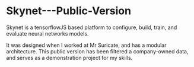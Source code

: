 # Skynet---Public-Version
Skynet is a tensorflowJS based platform to configure, build, train, and evaluate neural networks models.

It was designed when I worked at Mr Suricate, and has a modular architecture. 
This public version has been filtered a company-owned data, and serves as a demonstration project for my skills. 
